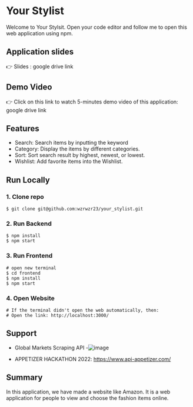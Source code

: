 # Your Stylist

Welcome to Your Stylsit. Open your code editor and follow me to open this web application using npm. 

## Application slides

👉 Slides : google drive link

## Demo Video

👉 Click on this link to watch 5-minutes demo video of this application: google drive link



## Features

- Search: Search items by inputting the keyword
- Category: Display the items by different categories.
- Sort: Sort search result by highest, newest, or lowest.
- Wishlist: Add favorite items into the Wishlist.


## Run Locally

### 1. Clone repo

```
$ git clone git@github.com:wzrwzr23/your_stylist.git
```



### 2. Run Backend

```
$ npm install
$ npm start
```

### 3. Run Frontend

```
# open new terminal
$ cd frontend
$ npm install
$ npm start
```
### 4. Open Website

```
# If the terminal didn't open the web automatically, then: 
# Open the link: http://localhost:3000/
```



## Support

- Global Markets Scraping API
-![image](https://user-images.githubusercontent.com/97967305/203238718-2aa2bada-e1f8-4403-b68e-8f4f9e944df7.png)

- APPETIZER HACKATHON 2022: https://www.api-appetizer.com/




## Summary

In this application, we have made a website like Amazon. It is a web application for people to view and choose the fashion items online. 
